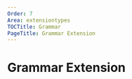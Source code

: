 ```yaml
---
Order: 7
Area: extensiontypes
TOCTitle: Grammar
PageTitle: Grammar Extension
---
```


# Grammar Extension